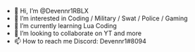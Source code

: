 - 👋 Hi, I’m @Devennr1RBLX
- 👀 I’m interested in Coding / Military / Swat / Police / Gaming
- 🌱 I’m currently learning Lua Coding
- 💞️ I’m looking to collaborate on YT and more
- 📫 How to reach me Discord: Devennr1#8094

<!---
Devennr1RBLX/Devennr1RBLX is a ✨ special ✨ repository because its `README.md` (this file) appears on your GitHub profile.
You can click the Preview link to take a look at your changes.
--->
